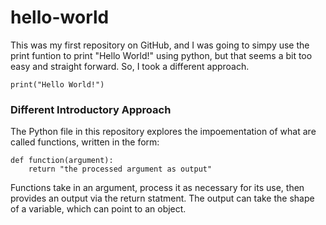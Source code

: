 # hello-world

This was my first repository on GitHub, and I was going to simpy use the print funtion to print "Hello World!" using python, but that seems a bit too easy and straight forward.  So, I took a different approach.

`print("Hello World!")`

### Different Introductory Approach

The Python file in this repository explores the impoementation of what are called functions, written in the form:

```
def function(argument):
    return "the processed argument as output"
```
Functions take in an argument, process it as necessary for its use, then provides an output via the return statment.  The output can take the shape of a variable, which can point to an object.
